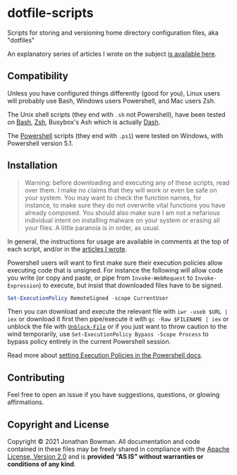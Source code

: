 # dotfile-scripts

Scripts for storing and versioning home directory configuration files, aka "dotfiles"

An explanatory series of articles I wrote on the subject [is available here][article].

## Compatibility

Unless you have configured things differently (good for you), Linux users will probably use Bash, Windows users Powershell, and Mac users Zsh.

The Unix shell scripts (they end with `.sh` not Powershell), have been tested on [Bash](https://www.gnu.org/software/bash/), [Zsh](https://www.zsh.org/), Busybox's Ash which is actually [Dash](http://gondor.apana.org.au/~herbert/dash/).

The [Powershell](https://docs.microsoft.com/en-us/powershell/) scripts (they end with `.ps1`) were tested on Windows, with Powershell version 5.1.

## Installation

> Warning: before downloading and executing any of these scripts, read over them. I make no claims that they will work or even be safe on your system. You may want to check the function names, for instance, to make sure they do not overwrite vital functions you have already composed. You should also make sure I am not a nefarious individual intent on installing malware on your system or erasing all your files. A little paranoia is in order, as usual.

In general, the instructions for usage are available in comments at the top of each script, and/or in the [articles I wrote][article].

Powershell users will want to first make sure their execution policies allow executing code that is unsigned. For instance the following will allow code you write (or copy and paste, or pipe from `Invoke-WebRequest` to `Invoke-Expression`) to execute, but insist that downloaded files have to be signed.

```powershell
Set-ExecutionPolicy RemoteSigned -scope CurrentUser
```

Then you can download and execute the relevant file with `iwr -useb $URL | iex` or download it first then pipe/execute it with `gc -Raw $FILENAME | iex` or unblock the file with [`Unblock-File`](https://docs.microsoft.com/en-us/powershell/module/microsoft.powershell.utility/unblock-file) or if you just want to throw caution to the wind temporarily, use `Set-ExecutionPolicy Bypass -Scope Process` to bypass policy entirely in the current Powershell session.

Read more about [setting Execution Policies in the Powershell docs](https://docs.microsoft.com/en-us/powershell/module/microsoft.powershell.security/set-executionpolicy).

## Contributing

Feel free to open an issue if you have suggestions, questions, or glowing affirmations.

## Copyright and License

Copyright © 2021 Jonathan Bowman. All documentation and code contained in these files may be freely shared in compliance with the [Apache License, Version 2.0][license] and is **provided “AS IS” without warranties or conditions of any kind**.

[article]: https://dev.to/bowmanjd/store-home-directory-config-files-dotfiles-in-git-using-bash-zsh-or-powershell-a-simple-approach-without-a-bare-repo-2if7
[license]: LICENSE
[apachelicense]: http://www.apache.org/licenses/LICENSE-2.0
